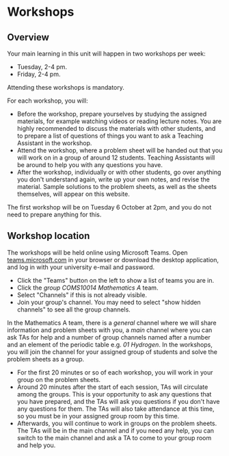 # Workshops

## Overview

Your main learning in this unit will happen in two workshops per week:

  - Tuesday, 2-4 pm.
  - Friday, 2-4 pm.

Attending these workshops is mandatory. 

For each workshop, you will:

  - Before the workshop, prepare yourselves by studying the assigned materials, for example watching videos or reading lecture notes. You are highly recommended to discuss the materials with other students, and to prepare a list of questions of things you want to ask a Teaching Assistant in the workshop.
  - Attend the workshop, where a problem sheet will be handed out that you will work on in a group of around 12 students. Teaching Assistants will be around to help you with any questions you have.
  - After the workshop, individually or with other students, go over anything you don't understand again, write up your own notes, and revise the material. Sample solutions to the problem sheets, as well as the sheets themselves, will appear on this website.

The first workshop will be on Tuesday 6 October at 2pm, and you do not need to prepare anything for this.

## Workshop location

The workshops will be held online using Microsoft Teams. Open [teams.microsoft.com](http://teams.microsoft.com/) in your browser or download the desktop application, and log in with your university e-mail and password. 

  - Click the "Teams" button on the left to show a list of teams you are in.
  - Click the _group COMS10014 Mathematics A_ team.
  - Select "Channels" if this is not already visible.
  - Join your group's channel. You may need to select "show hidden channels" to see all the group channels.

In the Mathematics A team, there is a _general_ channel where we will share information and problem sheets with you, a _main_ channel where you can ask TAs for help and a number of group channels named after a number and an element of the periodic table e.g. _01 Hydrogen_. In the workshops, you will join the channel for your assigned group of students and solve the problem sheets as a group.

  * For the first 20 minutes or so of each workshop, you will work in your group on the problem sheets.
  * Around 20 minutes after the start of each session, TAs will circulate among the groups. This is your opportunity to ask any questions that you have prepared, and the TAs will ask you questions if you don't have any questions for them. The TAs will also take attendance at this time, so you must be in your assigned group room by this time.
  * Afterwards, you will continue to work in groups on the problem sheets. The TAs will be in the main channel and if you need any help, you can switch to the main channel and ask a TA to come to your group room and help you.

